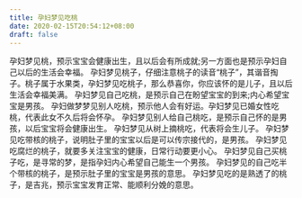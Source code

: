 ```yaml
---
title: 孕妇梦见吃桃
date: 2020-02-15T20:54:12+08:00
draft: false
---
```


孕妇梦见桃，预示宝宝会健康出生，且以后会有所成就;另一方面也是预示孕妇自己以后的生活会幸福。
孕妇梦见桃子，仔细注意桃子的读音“桃子”，其谐音掏子。桃子属于水果类，孕妇梦见吃桃子，那么恭喜你，你应该怀的是儿子，且以后生活会幸福美满。
孕妇梦见自己吃桃，是预示自己在盼望宝宝的到来;内心希望宝宝是男孩。
孕妇做梦梦见别人吃桃，预示他人会有好运。孕妇梦见已婚女性吃桃，代表此女不久后将会怀孕。
孕妇梦见别人给自己桃吃，是预示自己怀的是男孩，以后宝宝将会健康出生。
孕妇梦见从树上摘桃吃，代表将会生儿子。
孕妇梦见吃带核的桃子，说明肚子里的宝宝以后是可以传宗接代的，是男孩。
孕妇梦见吃腐烂的桃子，就要多关注宝宝的健康，日常行动要更小心。
孕妇梦见自己买桃子吃，是寻常的梦，是指孕妇内心希望自己能生一个男孩。
孕妇梦见的自己吃半个带核的桃子，是预示肚子里的宝宝是男孩的意思。
孕妇梦见吃的是熟透了的桃子，是吉兆，预示宝宝发育正常、能顺利分娩的意思。
